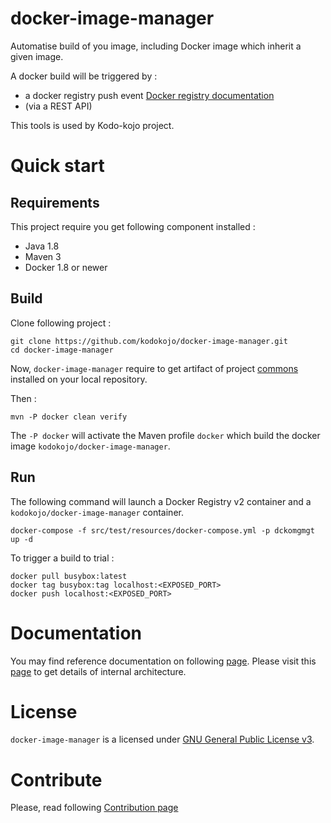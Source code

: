 # docker-image-manager

Automatise build of you image, including Docker image which inherit a given image.

 A docker build will be triggered by :
 * a docker registry push event [Docker registry documentation](https://docs.docker.com/registry/notifications/)
 * (via a REST API)
  
This tools is used by Kodo-kojo project.

# Quick start

## Requirements

This project require you get following component installed :
* Java 1.8
* Maven 3
* Docker 1.8 or newer

## Build

Clone following project :
```
git clone https://github.com/kodokojo/docker-image-manager.git
cd docker-image-manager
```

Now, `docker-image-manager` require to get artifact of project [commons](https://github.com/kodokojo/commons.git) installed on your local repository.

Then :
```
mvn -P docker clean verify
```
The `-P docker` will activate the Maven profile `docker` which build the docker image `kodokojo/docker-image-manager`. 

## Run
The following command will launch a Docker Registry v2 container and a `kodokojo/docker-image-manager` container.
```
docker-compose -f src/test/resources/docker-compose.yml -p dckomgmgt up -d
```


To trigger a build to trial :
```
docker pull busybox:latest
docker tag busybox:tag localhost:<EXPOSED_PORT>
docker push localhost:<EXPOSED_PORT>
```

# Documentation

You may find reference documentation on following [page](doc/reference.md).
Please visit this [page](doc/architecture.md) to get details of internal architecture.

# License

`docker-image-manager` is a licensed under [GNU General Public License v3](http://www.gnu.org/licenses/gpl-3.0.en.html).

# Contribute

Please, read following [Contribution page](CONTRIBUTE.md)
 
 